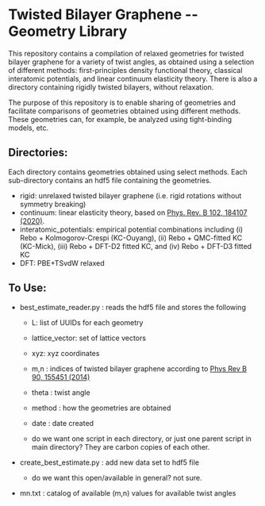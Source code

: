 Twisted Bilayer Graphene -- Geometry Library
======================================================================
  
This repository contains a compilation of relaxed geometries for twisted bilayer graphene for a variety of twist angles, as obtained using a selection of different methods: first-principles density functional theory, classical interatomic potentials, and linear continuum elasticity theory.  There is also a directory containing rigidly twisted bilayers, without relaxation. 

The purpose of this repository is to enable sharing of geometries and facilitate comparisons of geometries obtained using different methods. These geometries can, for example, be analyzed using tight-binding models, etc. 

Directories: 
--------------

Each directory contains geometries obtained using select methods. Each sub-directory contains an hdf5 file containing the geometries.  

- rigid: unrelaxed twisted bilayer graphene (i.e. rigid rotations without symmetry breaking) 
- continuum: linear elasticity theory, based on [Phys. Rev. B 102, 184107 (2020)](https://journals.aps.org/prb/abstract/10.1103/PhysRevB.102.184107). 
- interatomic_potentials: empirical potential combinations including (i) Rebo + Kolmogorov-Crespi (KC-Ouyang), (ii) Rebo + QMC-fitted KC (KC-Mick), (iii) Rebo + DFT-D2 fitted KC, and (iv) Rebo + DFT-D3 fitted KC  
- DFT: PBE+TSvdW relaxed 


To Use:
--------------

- best_estimate_reader.py : reads the hdf5 file and stores the following <br>
  - L: list of UUIDs for each geometry  <br>
  - lattice_vector: set of lattice vectors  <br>
  - xyz: xyz coordinates  <br>
  - m,n : indices of twisted bilayer graphene according to [Phys Rev B 90, 155451 (2014)](https://journals.aps.org/prb/abstract/10.1103/PhysRevB.90.155451)  <br>
  - theta : twist angle  <br>
  - method : how the geometries are obtained  <br>
  - date : date created 


  - do we want one script in each directory, or just one parent script in main directory?  They are carbon copies of each other. 
    
- create_best_estimate.py : add new data set to hdf5 file 
  - do we want this open/available in general? not sure. 

- mn.txt : catalog of available (m,n) values for available twist angles 






